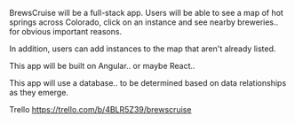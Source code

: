 BrewsCruise will be a full-stack app. Users will be able to see a map of hot springs across Colorado, click on an instance and see nearby breweries.. for obvious important reasons.

In addition, users can add instances to the map that aren't already listed.

This app will be built on Angular.. or maybe React..

This app will use a database.. to be determined based on data relationships as they emerge.

Trello
https://trello.com/b/4BLR5Z39/brewscruise